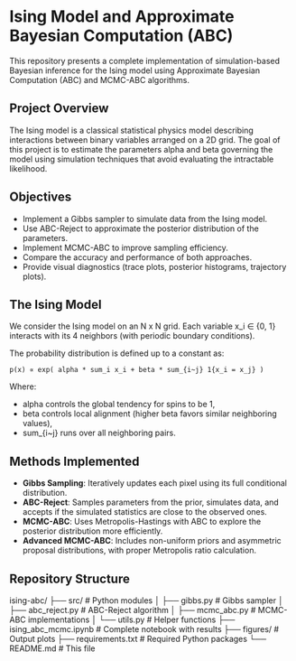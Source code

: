 # Ising Model and Approximate Bayesian Computation (ABC)

This repository presents a complete implementation of simulation-based Bayesian inference for the Ising model using Approximate Bayesian Computation (ABC) and MCMC-ABC algorithms.

## Project Overview

The Ising model is a classical statistical physics model describing interactions between binary variables arranged on a 2D grid. The goal of this project is to estimate the parameters alpha and beta governing the model using simulation techniques that avoid evaluating the intractable likelihood.

## Objectives

- Implement a Gibbs sampler to simulate data from the Ising model.
- Use ABC-Reject to approximate the posterior distribution of the parameters.
- Implement MCMC-ABC to improve sampling efficiency.
- Compare the accuracy and performance of both approaches.
- Provide visual diagnostics (trace plots, posterior histograms, trajectory plots).

## The Ising Model

We consider the Ising model on an N x N grid. Each variable x_i ∈ {0, 1} interacts with its 4 neighbors (with periodic boundary conditions).

The probability distribution is defined up to a constant as:

    p(x) ∝ exp( alpha * sum_i x_i + beta * sum_{i~j} 1{x_i = x_j} )

Where:
- alpha controls the global tendency for spins to be 1,
- beta controls local alignment (higher beta favors similar neighboring values),
- sum_{i~j} runs over all neighboring pairs.

## Methods Implemented

- **Gibbs Sampling**: Iteratively updates each pixel using its full conditional distribution.
- **ABC-Reject**: Samples parameters from the prior, simulates data, and accepts if the simulated statistics are close to the observed ones.
- **MCMC-ABC**: Uses Metropolis-Hastings with ABC to explore the posterior distribution more efficiently.
- **Advanced MCMC-ABC**: Includes non-uniform priors and asymmetric proposal distributions, with proper Metropolis ratio calculation.

## Repository Structure

ising-abc/
├── src/                        # Python modules
│   ├── gibbs.py                # Gibbs sampler
│   ├── abc_reject.py           # ABC-Reject algorithm
│   ├── mcmc_abc.py             # MCMC-ABC implementations
│   └── utils.py                # Helper functions
├── ising_abc_mcmc.ipynb        # Complete notebook with results
├── figures/                    # Output plots
├── requirements.txt            # Required Python packages
└── README.md                   # This file
